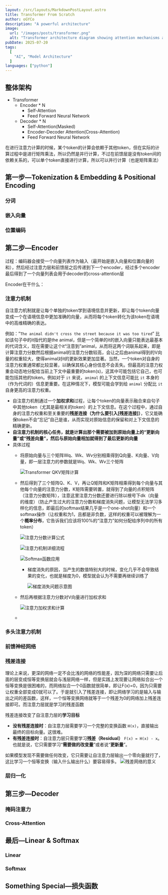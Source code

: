 ```yaml
---
layout: /src/layouts/MarkdownPostLayout.astro
title: Transformer From Scratch
author: oGYCo
description: "A powerful architecture"
image:
  url: "/images/posts/transformer.png"
  alt: "Transformer architecture diagram showing attention mechanisms and neural network layers"
pubDate: 2025-07-20
tags:
  [
    "AI", "Model Architecture"
  ]
languages: ["python"]
---
```

## 整体架构

- Transformer
    - Encoder * N
        - Self-Attention
        - Feed Forward Neural Network
    - Decoder * N
        - Self-Attention(Masked)
        - Encoder-Decoder Attention(Cross-Attention)
        - Feed Forward Neural Network

在进行注意力计算的时候，某个token的计算会依赖于其他token，但在实际的计算过程中是进行矩阵乘法，所以仍然是并行计算，不过在前馈层是没有token间的依赖关系的，可以单个token直接进行计算，所以可以并行计算（也是矩阵乘法）

## 第一步—Tokenization & Embedding & Positional Encoding

### 分词

### 嵌入向量

### 位置编码

## 第二步—Encoder

过程：编码器会接受一个向量列表作为输入（最开始是嵌入向量和位置向量的和），然后经过注意力层和前馈层之后传递到下一个encoder，经过多个encoder最后得到了一个向量列表会用于decoder的cross-attention层

Encoder在干什么：

### 注意力机制

自注意力机制就是让每个单独的token学到语境信息并更新，即让每个token向量变成一个在语境信息中更加准确的向量，从而将每个token转化为该token在语境中的高维精确的表达。

例如：”`The animal didn't cross the street because it was too tired`”
比如该句子中的it指代的是the animal，但是一个简单的it的嵌入向量只能表达最基本的代词含义，现在需要让这个it“注意到”animal，从而将这两个词联系起来，即是计算注意力分数然后根据animal的注意力分数较高，会让之后由animal得到的V向量的权重较大，使得animal对it的更新效果更加显著。当然，一个token对自身的注意力权重通常都比较显著，以确保其核心身份信息不会丢失。但最高的注意力权重会动态地分配给当前上下文中最重要的token(s)，这其中可能包括它自己，也可能包括其他的token。例如对于 `it` 来说，`animal` 的上下文信息可能比 `it` 本身的（作为代词的）信息更重要。在这种情况下，模型可能会学到给 `animal` 分配比 `it` 自身更高的注意力权重。

- 自注意力机制通过一个**加权求和**过程，让每个token的向量表示融合来自句子中其他token（尤其是最相关的token）的上下文信息。在这个过程中，通过自身的注意力权重和至关重要的**残差连接（为什么要引入[残差连接]）**，它又能确保token不会“忘记”自己是谁，从而实现对原始信息的保留和对上下文信息的精确更新。
- **自注意力机制的核心任务，就是计算出那个需要被加到原始向量上的“更新向量”或“残差向量”，然后与原始向量相加就得到了最后更新的向量**
- 具体过程
    - 将原始向量与三个矩阵Wq、Wk、Wv分别相乘得到Q向量、K向量、V向量，即一层注意力的参数就是Wq、Wk、Wv三个矩阵
        
        ![Transformer QKV矩阵计算](/images/posts/t-1.png)
        
    - 然后得到了三个矩阵Q、K、V，再让Q矩阵和K矩阵相乘得到每个向量与其他每个向量的注意力分数，K矩阵需要转置，就得到了向量的点积矩阵（注意力分数矩阵），注意这里注意力分数还要进行除以根号下dk（向量的维度）（防止产生过大的注意力分数和梯度消失问题，让模型无法学习多样化的信息，即最后的softmax结果几乎是一个one-shot向量）和一个softmax操作（让权重和为1，且都是非负数，这样的权重可以被理解为一个**概率分布**，它告诉我们应该将100%的“注意力”如何分配给序列中的所有token）
        
        ![注意力分数计算公式](/images/posts/t-2.png)
        
        ![注意力机制详细流程](/images/posts/t-3.png)
        
        ![Softmax函数应用](/images/posts/t-4.png)
        
        - 梯度消失的原因，当产生的数值特别大的时候，变化几乎不会导致结果的变化，也就是梯度为0，模型就会认为不需要再继续训练了
            
            ![梯度消失问题示意图](/images/posts/t-5.png)
            
    - 然后再根据注意力分数对V向量进行加权求和
        
        ![注意力加权求和计算](/images/posts/t-6.png)
        
    - 

### 多头注意力机制

### 前馈神经网络

### 残差连接

理论上来说，更深的网络一定不会比浅的网络的性能差，因为深的网络只需要让后面的层变成恒等变换层就会与浅层网络一样，但是实践上发现要让网络拟合出一个恒等变换是很困难的，而网络拟合一个0函数就很简单，即让F(x)=0，因为只需要让权重全部变成0就可以了。于是就引入了残差连接，即让网络学习的是输入与输出之间的差函数，这样，一个恒等变换网络就等于一个残差为0的网络加上残差连接即可。而注意力层就是学习的残差函数

残差连接改变了自注意力层的**学习目标**

- **没有残差连接时**：自注意力层需要学习一个完整的变换函数 `H(x)`，直接输出最终的目标向量。这很难。
- **有残差连接时**：自注意力层只需要学习**残差（Residual）** `F(x) = H(x) - x`。也就是说，它只需要学习“**需要做的改变量**”或者说“**更新量**”。

如果模型发现不需要做任何改变，它只需要让自注意力层输出一个零向量就行了，这比学习一个恒等变换（输入什么输出什么）要容易得多。
![残差网络的意义](/images/posts/t-7.png)
### 层归一化

## 第三步—Decoder

### 掩码注意力

### Cross-Attention

## 最后—Linear & Softmax

### Linear

### Softmax

## Something Special—损失函数